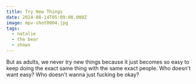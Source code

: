 ```yaml
---
title: Try New Things
date: 2024-08-14T05:09:00.000Z
image: mpv-shot0004.jpg
tags:
  - natalie
  - the bear
  - shows
---
```

But as adults, we never try new things because it just becomes so easy to keep doing the exact same thing with the same exact people. Who doesn't want easy? Who doesn't wanna just fucking be okay?
